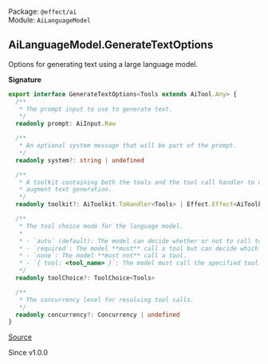 Package: `@effect/ai`<br />
Module: `AiLanguageModel`<br />

## AiLanguageModel.GenerateTextOptions

Options for generating text using a large language model.

**Signature**

```ts
export interface GenerateTextOptions<Tools extends AiTool.Any> {
  /**
   * The prompt input to use to generate text.
   */
  readonly prompt: AiInput.Raw

  /**
   * An optional system message that will be part of the prompt.
   */
  readonly system?: string | undefined

  /**
   * A toolkit containing both the tools and the tool call handler to use to
   * augment text generation.
   */
  readonly toolkit?: AiToolkit.ToHandler<Tools> | Effect.Effect<AiToolkit.ToHandler<Tools>, any, any>

  /**
   * The tool choice mode for the language model.
   *
   * - `auto` (default): The model can decide whether or not to call tools, as well as which tools to call.
   * - `required`: The model **must** call a tool but can decide which tool will be called.
   * - `none`: The model **must not** call a tool.
   * - `{ tool: <tool_name> }`: The model must call the specified tool.
   */
  readonly toolChoice?: ToolChoice<Tools>

  /**
   * The concurrency level for resolving tool calls.
   */
  readonly concurrency?: Concurrency | undefined
}
```

[Source](https://github.com/Effect-TS/effect/tree/main/packages/ai/ai/src/AiLanguageModel.ts#L77)

Since v1.0.0